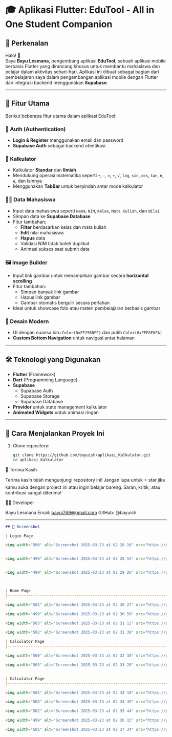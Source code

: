 # 🎓 Aplikasi Flutter: EduTool - All in One Student Companion

## 👋 Perkenalan

Halo! 👋  
Saya **Bayu Lesmana**, pengembang aplikasi **EduTool**, sebuah aplikasi mobile berbasis Flutter yang dirancang khusus untuk membantu mahasiswa dan pelajar dalam aktivitas sehari-hari. Aplikasi ini dibuat sebagai bagian dari pembelajaran saya dalam pengembangan aplikasi mobile dengan Flutter dan integrasi backend menggunakan **Supabase**.

---

## 📱 Fitur Utama

Berikut beberapa fitur utama dalam aplikasi EduTool:

### 🔐 Auth (Authentication)
- **Login & Register** menggunakan email dan password
- **Supabase Auth** sebagai backend otentikasi

### 🧮 Kalkulator
- Kalkulator **Standar** dan **Ilmiah**
- Mendukung operasi matematika seperti `+`, `-`, `×`, `÷`, `√`, `log`, `sin`, `cos`, `tan`, `π`, `e`, dan lainnya
- Menggunakan **TabBar** untuk berpindah antar mode kalkulator

### 🧑‍🎓 Data Mahasiswa
- Input data mahasiswa seperti `Nama`, `NIM`, `Kelas`, `Mata Kuliah`, dan `Nilai`
- Simpan data ke **Supabase Database**
- Fitur tambahan:
  - **Filter** berdasarkan kelas dan mata kuliah
  - **Edit** nilai mahasiswa
  - **Hapus** data
  - Validasi NIM tidak boleh duplikat
  - Animasi sukses saat submit data

### 🖼️ Image Builder
- Input link gambar untuk menampilkan gambar secara **horizontal scrolling**
- Fitur tambahan:
  - Simpan banyak link gambar
  - Hapus link gambar
  - Gambar otomatis bergulir secara perlahan
- Ideal untuk showcase foto atau materi pembelajaran berbasis gambar

### 📱 Desain Modern
- UI dengan nuansa biru `Color(0xFF256DFF)` dan putih `Color(0xFFE8F0FA)`
- **Custom Bottom Navigation** untuk navigasi antar halaman

---

## 🛠️ Teknologi yang Digunakan

- **Flutter** (Framework)
- **Dart** (Programming Language)
- **Supabase**
  - Supabase Auth
  - Supabase Storage
  - Supabase Database
- **Provider** untuk state management kalkulator
- **Animated Widgets** untuk animasi ringan

---

## 🚀 Cara Menjalankan Proyek Ini

1. Clone repository:
   ```bash
   git clone https://github.com/bayuish/aplikasi_Kalkulator.git
   cd aplikasi_Kalkulator

🙏 Terima Kasih

Terima kasih telah mengunjungi repository ini!
Jangan lupa untuk ⭐ star jika kamu suka dengan project ini atau ingin belajar bareng.
Saran, kritik, atau kontribusi sangat diterima!

🧑‍💻 Developer

Bayu Lesmana
Email: bayul769@gmail.com
GitHub: @bayuish


---

```markdown
## 📸 Screenshot

| Login Page        

<img width="500" alt="Screenshot 2025-03-23 at 02 28 16" src="https://github.com/user-attachments/assets/738cce1d-2600-4d78-88ef-1bd8707bbd58" />


<img width="499" alt="Screenshot 2025-03-23 at 02 28 55" src="https://github.com/user-attachments/assets/67c097bc-bc5c-425a-a3fc-a7fa91b77944" />


<img width="499" alt="Screenshot 2025-03-23 at 02 29 26" src="https://github.com/user-attachments/assets/f8b2948a-5144-4645-a459-a16edb1a29ea" />



| Home Page        
|----------------------------------------------------------------------|

<img width="501" alt="Screenshot 2025-03-23 at 02 30 27" src="https://github.com/user-attachments/assets/660d8733-889d-409b-ab47-100c329328bd" />

<img width="499" alt="Screenshot 2025-03-23 at 02 30 50" src="https://github.com/user-attachments/assets/621f6f99-3808-4f7a-afed-4f583102e967" />

<img width="503" alt="Screenshot 2025-03-23 at 02 31 12" src="https://github.com/user-attachments/assets/40c61af2-026d-4c63-b488-29365cc7ced4" />

<img width="502" alt="Screenshot 2025-03-23 at 02 31 38" src="https://github.com/user-attachments/assets/e09df7c9-a701-496f-a1e4-426b6a2b37ed" />

| Calculator Page       
|----------------------------------------------------------------------|

<img width="500" alt="Screenshot 2025-03-23 at 02 32 38" src="https://github.com/user-attachments/assets/65a280f1-b63b-4259-84f2-02f06a8b0aa1" />

<img width="503" alt="Screenshot 2025-03-23 at 02 33 28" src="https://github.com/user-attachments/assets/ba8ecfc9-4d99-454e-9d9f-c6e0cef9ca36" />


| Calculator Page       
|----------------------------------------------------------------------|

<img width="501" alt="Screenshot 2025-03-23 at 02 34 18" src="https://github.com/user-attachments/assets/a93eab87-4c52-47f9-94e5-e0d79b21c370" />

<img width="504" alt="Screenshot 2025-03-23 at 02 34 49" src="https://github.com/user-attachments/assets/186aeaf8-1ceb-4bac-89b6-97d87e6a8022" />

<img width="502" alt="Screenshot 2025-03-23 at 02 35 44" src="https://github.com/user-attachments/assets/edef2d74-a59b-4de3-9038-6ba140d6b26d" />

<img width="499" alt="Screenshot 2025-03-23 at 02 36 15" src="https://github.com/user-attachments/assets/4e76bd95-7310-4fee-98b2-f32a693419ff" />

<img width="501" alt="Screenshot 2025-03-23 at 02 37 34" src="https://github.com/user-attachments/assets/1802b428-77a5-4012-8162-5a248fb02834" />
